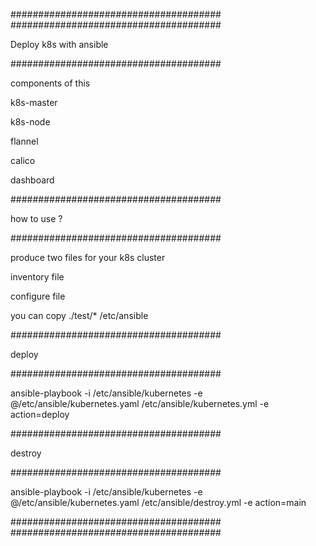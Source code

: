 ######################################
######################################

Deploy k8s with ansible

######################################

components of this

k8s-master

k8s-node

flannel

calico

dashboard



######################################

how to use ?

######################################

produce two files for your k8s cluster

inventory file

configure file

you can copy ./test/* /etc/ansible


######################################

deploy

######################################

ansible-playbook -i /etc/ansible/kubernetes -e @/etc/ansible/kubernetes.yaml /etc/ansible/kubernetes.yml -e action=deploy



######################################

destroy

######################################

ansible-playbook -i /etc/ansible/kubernetes -e @/etc/ansible/kubernetes.yaml /etc/ansible/destroy.yml -e action=main



######################################
######################################
